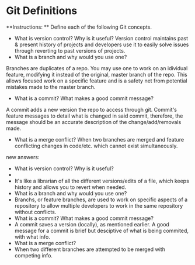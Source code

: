 # Git Definitions

**Instructions: ** Define each of the following Git concepts.

* What is version control?  Why is it useful?
Version control maintains past & present history of projects and developers use it to easily solve issues through reverting to past versions of projects.
* What is a branch and why would you use one?

Branches are duplicates of a repo. You may use one to work on an idividual feature, modifying it instead of the original, master branch of the repo. This allows focused work on a specific feature and is a safety net from potential mistakes made to the master branch.
* What is a commit? What makes a good commit message?

A commit adds a new version the repo to access through git. Commit's feature messages to detail what is changed in said commit, therefore, the message should be an accurate description of the change/add/removals made.
* What is a merge conflict?
When two branches are merged and feature conflicting changes in code/etc. which cannot exist simultaneously.

new answers:

* What is version control?  Why is it useful?
* 
* It's like a librarian of all the different versions/edits of a file, which keeps history and allows you to revert when needed. 
* What is a branch and why would you use one?
* Branchs, or feature branches, are used to work on specific aspects of a repository to allow multiple developers to work in the same repository without conflicts. 
* What is a commit? What makes a good commit message?
* A commit saves a version (locally), as mentioned earlier. A good message for a commit is brief but desciptive of what is being commited, with what info. 
* What is a merge conflict?
* When two different branches are attempted to be merged with competing info. 